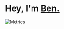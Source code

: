 # Hey, I'm [Ben.](https://ben754444.github.io/)
![Metrics](https://metrics.lecoq.io/Ben754444?template=terminal&languages=1&achievements=1&pagespeed=1&isocalendar=1&lines=1&isocalendar.duration=half-year&languages.limit=8&languages.sections=most-used&languages.colors=github&languages.threshold=0%25&languages.indepth=false&languages.categories=markup%2C%20programming&languages.recent.categories=markup%2C%20programming&languages.recent.load=300&languages.recent.days=14&achievements.threshold=C&achievements.secrets=true&achievements.display=detailed&achievements.limit=0&pagespeed.url=.user.website&pagespeed.detailed=false&pagespeed.screenshot=false&config.timezone=Europe%2FLondon)
